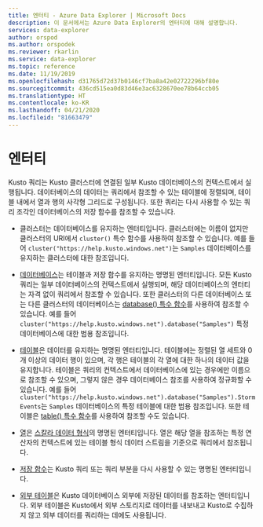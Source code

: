 ```yaml
---
title: 엔터티 - Azure Data Explorer | Microsoft Docs
description: 이 문서에서는 Azure Data Explorer의 엔터티에 대해 설명합니다.
services: data-explorer
author: orspod
ms.author: orspodek
ms.reviewer: rkarlin
ms.service: data-explorer
ms.topic: reference
ms.date: 11/19/2019
ms.openlocfilehash: d31765d72d37b0146cf7ba8a42e02722296bf80e
ms.sourcegitcommit: 436cd515ea0d83d46e3ac6328670ee78b64ccb05
ms.translationtype: HT
ms.contentlocale: ko-KR
ms.lasthandoff: 04/21/2020
ms.locfileid: "81663479"
---
```

# <a name="entities"></a>엔터티

Kusto 쿼리는 Kusto 클러스터에 연결된 일부 Kusto 데이터베이스의 컨텍스트에서 실행됩니다. 데이터베이스의 데이터는 쿼리에서 참조할 수 있는 테이블에 정렬되며, 테이블 내에서 열과 행의 사각형 그리드로 구성됩니다. 또한 쿼리는 다시 사용할 수 있는 쿼리 조각인 데이터베이스의 저장 함수를 참조할 수 있습니다.

* 클러스터는 데이터베이스를 유지하는 엔터티입니다.
  클러스터에는 이름이 없지만 클러스터의 URI에서 `cluster()` 특수 함수를 사용하여 참조할 수 있습니다.
  예를 들어 `cluster("https://help.kusto.windows.net")`는 `Samples` 데이터베이스를 유지하는 클러스터에 대한 참조입니다.

* [데이터베이스](./databases.md)는 테이블과 저장 함수를 유지하는 명명된 엔터티입니다. 모든 Kusto 쿼리는 일부 데이터베이스의 컨텍스트에서 실행되며, 해당 데이터베이스의 엔터티는 자격 없이 쿼리에서 참조할 수 있습니다. 또한 클러스터의 다른 데이터베이스 또는 다른 클러스터의 데이터베이스는 [database() 특수 함수](../databasefunction.md)를 사용하여 참조할 수 있습니다. 예를 들어 `cluster("https://help.kusto.windows.net").database("Samples")`
  특정 데이터베이스에 대한 범용 참조입니다.

* [테이블](./tables.md)은 데이터를 유지하는 명명된 엔터티입니다. 테이블에는 정렬된 열 세트와 0개 이상의 데이터 행이 있으며, 각 행은 테이블의 각 열에 대한 하나의 데이터 값을 유지합니다. 테이블은 쿼리의 컨텍스트에서 데이터베이스에 있는 경우에만 이름으로 참조할 수 있으며, 그렇지 않은 경우 데이터베이스 참조를 사용하여 정규화할 수 있습니다. 예를 들어 `cluster("https://help.kusto.windows.net").database("Samples").StormEvents`는 `Samples` 데이터베이스의 특정 테이블에 대한 범용 참조입니다.
  또한 테이블은 [table() 특수 함수](../tablefunction.md)를 사용하여 참조할 수도 있습니다.

* [열](./columns.md)은 [스칼라 데이터 형식](../scalar-data-types/index.md)의 명명된 엔터티입니다.
  열은 해당 열을 참조하는 특정 연산자의 컨텍스트에 있는 테이블 형식 데이터 스트림을 기준으로 쿼리에서 참조됩니다.

* [저장 함수](./stored-functions.md)는 Kusto 쿼리 또는 쿼리 부분을 다시 사용할 수 있는 명명된 엔터티입니다.

* [외부 테이블](./externaltables.md)은 Kusto 데이터베이스 외부에 저장된 데이터를 참조하는 엔터티입니다.
  외부 테이블은 Kusto에서 외부 스토리지로 데이터를 내보내고 Kusto로 수집하지 않고 외부 데이터를 쿼리하는 데에도 사용됩니다.